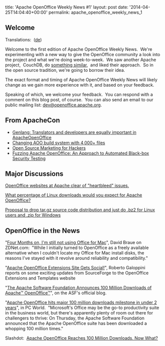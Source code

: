 title: 'Apache OpenOffice Weekly News #1'
layout: post
date: '2014-04-25T14:04:40+00:00'
permalink: apache_openoffice_weekly_news_1

<h2>Welcome <br /></h2> 
  <p>Translations:&nbsp; (<a href="https://cwiki.apache.org/confluence/pages/viewpage.action?pageId=40509525">de</a>) <br /></p> 
  <p>Welcome to the first edition of Apache OpenOffice Weekly News.&nbsp; We're experimenting with a new way to give the OpenOffice community a look into the project and what we're doing week-to-week.&nbsp; We saw another Apache project,&nbsp; CouchDB, do <a href="https://blogs.apache.org/couchdb/entry/couchdb_weekly_news_april_3%20From%20ApacheCon">something similar</a>,&nbsp; and liked their approach.&nbsp; So in the open source tradition, we're going to borrow their idea.</p> 
  <p>The exact format and timing of Apache OpenOffice Weekly News will likely change as we gain more experience with it, and based on your feedback.</p> 
  <p>Speaking of which, we welcome your feedback.&nbsp; You can respond with a comment on this blog post, of course.&nbsp; You can also send an email to our public mailing list: <a href="mailto:dev@openoffice.apache.org">dev@openoffice.apache.org</a>. <br /></p> 
  <h2>From ApacheCon<br /></h2> 
  <ul> 
    <li> 
      <div> 
        <div><a href="http://people.apache.org/%7Ejani/genlang.pdf">Genlang: Translators and developers are equally important in ApacheOpenOffice</a></div> 
      </div> 
    </li> 
    <li> 
      <div><a href="http://people.apache.org/%7Ejani/buildSysAOO.pdf">Changing AOO build system with 4,000+ files</a></div> 
    </li> 
    <li><a href="http://www.robweir.com/blog/publications/OpenSourceMarketingForHackers.pdf">Open Source Marketing for Hackers</a></li> 
    <li><a href="http://www.robweir.com/blog/publications/AOOFuzzing.pdf">Fuzzing Apache OpenOffice: An Approach to Automated Black-box Security Testing</a></li> 
  </ul> 
  <h2 id="OpenOfficeWeeklyNews(collectdraftshere)-MajorDiscussions">Major Discussions</h2> 
  <p><a href="http://www.mail-archive.com/dev@openoffice.apache.org/msg17739.html">OpenOffice websites at Apache clear of &quot;heartbleed&quot; issues.</a></p> 
  <p><a href="http://markmail.org/message/evl7t5jvyetxw3xt">What percentage of Linux downloads would you expect for Apache OpenOffice?</a></p> 
  <p><a href="http://markmail.org/thread/fjddgyoggh7uflka#query:+page:1+mid:tal4ofeebs2kh7z2+state:results">Proposal to drop tar.gz source code distribution and just do .bz2 for Linux users and .zip for Windows</a></p> 
  <h2 id="OpenOfficeWeeklyNews(collectdraftshere)-OpenOfficeintheNews">OpenOffice in the News</h2> 
  <p>&quot;<a href="http://www.zdnet.com/four-months-on-im-still-not-using-office-for-mac-7000028091/">Four Months on, I'm still not using Office for Mac</a>&quot;,
 David Braue on ZDNet.com:&nbsp; &quot;While I initially turned to OpenOffice as a
 freely available alternative when I couldn't locate my Office for Mac 
install disks, the reasons I've stayed with it revolve around 
reliability and compatibility.&quot;</p> 
  <p>&quot;<a href="http://sourceforge.net/blog/apache-openoffice-extensions-site-gets-social/">Apache OpenOffice Extensions Site Gets Social!</a>&quot;, Roberto Galoppini reports on some exciting updates from SourceForge to the OpenOffice Extensions and Templates website</p> 
  <p>&quot;<a href="https://blogs.apache.org/foundation/entry/the_apache_software_foundation_announces56">The Apache Software Foundation Announces 100 Million Downloads of Apache™ OpenOffice™</a>&quot;, on the ASF's official blog.</p> 
  <p>&quot;<a href="http://www.pcworld.com/article/2145161/apache-openoffice-hits-major-100-million-downloads-milestone-in-under-2-years.html">Apache OpenOffice hits major 100 million downloads milestone in under 2 years</a>&quot;, in PC World.&nbsp; &quot;<span>Microsoft's
 Office may be the go-to productivity suite in the business world, but 
there's apparently plenty of room out there for challengers to thrive: 
On Thursday, the Apache Software Foundation announced that the Apache 
OpenOffice suite has been downloaded a whopping 100 million times.&quot; </span></p> 
  <p>Slashdot:&nbsp; <a href="http://apache.slashdot.org/story/14/04/17/144228/apache-openoffice-reaches-100-million-downloads-now-what">Apache OpenOffice Reaches 100 Million Downloads. Now What?</a> <br /></p><br />
